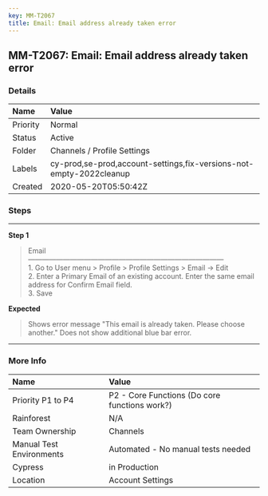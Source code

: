 ```yaml
---
key: MM-T2067
title: Email: Email address already taken error
---
```


## MM-T2067: Email: Email address already taken error

### Details

| Name     | Value                                                               |
| :------- | :------------------------------------------------------------------ |
| Priority | Normal                                                              |
| Status   | Active                                                              |
| Folder   | Channels / Profile Settings                                         |
| Labels   | cy-prod,se-prod,account-settings,fix-versions-not-empty-2022cleanup |
| Created  | 2020-05-20T05:50:42Z                                                |

### Steps

<hr/>

**Step 1**

> <article>Email<br />————————————————————————————<br />1. Go to User menu &gt; Profile &gt; Profile Settings &gt; Email  -&gt; Edit<br />2. Enter a Primary Email of an existing account. Enter the same email address for Confirm Email field.<br />3. Save</article>

**Expected**

> <article>Shows error message "This email is already taken. Please choose another."  Does not show additional blue bar error.</article>

<hr/>

### More Info

| Name                     | Value                                         |
| :----------------------- | :-------------------------------------------- |
| Priority P1 to P4        | P2 - Core Functions (Do core functions work?) |
| Rainforest               | N/A                                           |
| Team Ownership           | Channels                                      |
| Manual Test Environments | Automated - No manual tests needed            |
| Cypress                  | in Production                                 |
| Location                 | Account Settings                              |
